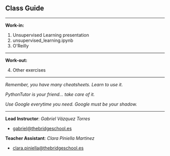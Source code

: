 ## **Class Guide**

---------

**Work-in:**

1. Unsupervised Learning presentation
2. unsupervised_learning.ipynb
3. O'Reilly

---------

**Work-out:**

4. Other exercises

---------

*Remember, you have many cheatsheets. Learn to use it.*

*PythonTutor is your friend... take care of it.*

*Use Google everytime you need. Google must be your shadow.*

---------

**Lead Instructor**: *Gabriel Vázquez Torres*

- gabriel@thebridgeschool.es

**Teacher Assistant**: *Clara Piniella Martinez*

- clara.piniella@thebridgeschool.es